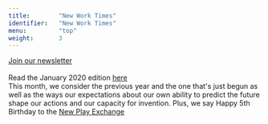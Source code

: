 ```yaml
---
title:        "New Work Times"
identifier:   "New Work Times"
menu:         "top"
weight:       3
---
```


[Join our newsletter](http://eepurl.com/dDpGvT)\
\
Read the January 2020 edition [here](https://mailchi.mp/nnpn/new-work-times-1896132)\
This month, we consider the previous year and the one that's just begun as well as the ways our expectations about our own ability to predict the future shape our actions and our capacity for invention. Plus, we say Happy 5th Birthday to the [New Play Exchange](https://newplayexchange.org/)
